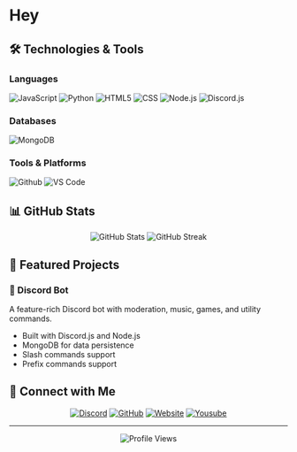 # Hey 

## 🛠️ Technologies & Tools

### Languages
![JavaScript](https://img.shields.io/badge/JavaScript-F7DF1E?style=for-the-badge&logo=javascript&logoColor=black)
![Python](https://img.shields.io/badge/Python-3776AB?style=for-the-badge&logo=python&logoColor=white)
![HTML5](https://img.shields.io/badge/HTML5-E34F26?style=for-the-badge&logo=html5&logoColor=white)
![CSS](https://img.shields.io/badge/CSS3-1572B6?style=for-the-badge&logo=css3&logoColor=white)
![Node.js](https://img.shields.io/badge/Node.js-43853D?style=for-the-badge&logo=node.js&logoColor=white)
![Discord.js](https://img.shields.io/badge/Discord.js-5865F2?style=for-the-badge&logo=discord&logoColor=white)

### Databases
![MongoDB](https://img.shields.io/badge/MongoDB-4EA94B?style=for-the-badge&logo=mongodb&logoColor=white)

### Tools & Platforms
![Github](https://img.shields.io/badge/Git-F05032?style=for-the-badge&logo=git&logoColor=white)
![VS Code](https://img.shields.io/badge/VS_Code-0078D4?style=for-the-badge&logo=visual%20studio%20code&logoColor=white)

## 📊 GitHub Stats

<div align="center">
  <img src="https://github-readme-stats.vercel.app/api?username=3mran77&show_icons=true&theme=radical" alt="GitHub Stats" />
  <img src="https://github-readme-streak-stats.herokuapp.com/?user=3mran77&theme=radical" alt="GitHub Streak" />
</div>

## 🌟 Featured Projects

### 🤖 Discord Bot
A feature-rich Discord bot with moderation, music, games, and utility commands.
- Built with Discord.js and Node.js
- MongoDB for data persistence
- Slash commands support
- Prefix commands support


## 🤝 Connect with Me

<div align="center">
  
[![Discord](https://img.shields.io/badge/Discord-3mran%231234-5865F2?style=for-the-badge&logo=discord&logoColor=white)](https://discord.com/users/880010973216387193)
[![GitHub](https://img.shields.io/badge/GitHub-Follow-181717?style=for-the-badge&logo=github&logoColor=white)](https://github.com/3mran77)
[![Website](https://img.shields.io/badge/Website-Visit-FF7139?style=for-the-badge&logo=Firefox-Browser&logoColor=white)](https://your-website.com)
[![Yousube](https://img.shields.io/badge/Website-Visit-FF7139?style=for-the-badge&logo=Firefox-Browser&logoColor=white)](https://your-website.com)

</div>

---

<div align="center">
  <img src="https://komarev.com/ghpvc/?username=3mran77&color=blue&style=flat-square&label=Profile+Views" alt="Profile Views"/>
</div>
